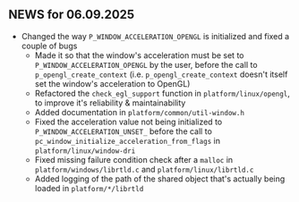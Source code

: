 ## NEWS for 06.09.2025

* Changed the way `P_WINDOW_ACCELERATION_OPENGL` is initialized and fixed a couple of bugs
    * Made it so that the window's acceleration must be set to `P_WINDOW_ACCELERATION_OPENGL` by the user,
        before the call to `p_opengl_create_context` (i.e. `p_opengl_create_context` doesn't itself set the window's acceleration to OpenGL)
    * Refactored the `check_egl_support` function in `platform/linux/opengl`, to improve it's reliability & maintainability
    * Added documentation in `platform/common/util-window.h`
    * Fixed the acceleration value not being initialized to `P_WINDOW_ACCELERATION_UNSET_`
        before the call to `pc_window_initialize_acceleration_from_flags` in `platform/linux/window-dri`
    * Fixed missing failure condition check after a `malloc` in `platform/windows/librtld.c` and `platform/linux/librtld.c`
    * Added logging of the path of the shared object that's actually being loaded in `platform/*/librtld`
